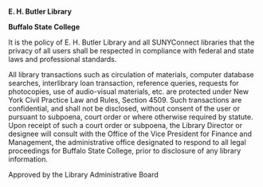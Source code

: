**E. H. Butler Library**

**Buffalo State College**

It is the policy of E. H. Butler Library and all SUNYConnect libraries that the privacy of all users shall be respected in compliance with federal and state laws and professional standards.

All library transactions such as circulation of materials, computer database searches, interlibrary loan transaction, reference queries, requests for photocopies, use of audio-visual materials, etc. are protected under New York Civil Practice Law and Rules, Section 4509. Such transactions are confidential, and shall not be disclosed, without consent of the user or pursuant to subpoena, court order or where otherwise required by statute. Upon receipt of such a court order or subpoena, the Library Director or designee will consult with the Office of the Vice President for Finance and Management, the administrative office designated to respond to all legal proceedings for Buffalo State College, prior to disclosure of any library information.

Approved by the Library Administrative Board
